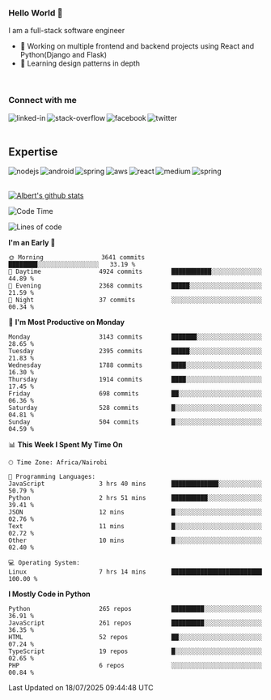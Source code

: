 

### Hello World 👋
I am a full-stack software engineer
- 🔭 Working on multiple frontend and backend projects using React and Python(Django and Flask)
- 🌱 Learning design patterns in depth

<br>

### Connect with me

[<img align="left" alt="linked-in" src="https://img.shields.io/badge/linkedin-%230077B5.svg?&style=for-the-badge&logo=linkedin&logoColor=white" />](https://www.linkedin.com/in/albert-byrone/)

<!-- [<img align="left" alt="medium" src="https://img.shields.io/badge/medium-%2312100E.svg?&style=for-the-badge&logo=medium&logoColor=white" />](https://56faisal.medium.com/) -->

[<img align="left" alt="stack-overflow" src="https://img.shields.io/badge/stack%20overflow-FE7A16?logo=stack-overflow&logoColor=white&style=for-the-badge" />](https://stackoverflow.com/users/11916317/albert-byrone)

[<img align="left" alt="facebook" src="https://img.shields.io/badge/facebook-%231877F2.svg?&style=for-the-badge&logo=facebook&logoColor=white" />](https://web.facebook.com/albert.byrone.1/)

[<img align="left" alt="twitter" src="https://img.shields.io/badge/twitter-%231DA1F2.svg?&style=for-the-badge&logo=twitter&logoColor=white" />](https://twitter.com/byrone_albert)

<br>

<br>

## Expertise
<img align="left" alt="nodejs" src="https://img.shields.io/badge/python%20-%2343853D.svg?&style=for-the-badge&logo=node.js&logoColor=white" />
<img align="left" alt="android" src="https://img.shields.io/badge/Flask-3DDC84?logo=android&logoColor=white&style=for-the-badge" />
<img align="left" alt="spring" src="https://img.shields.io/badge/drf%20-%236DB33F.svg?&style=for-the-badge&logo=spring&logoColor=white" />
<img align="left" alt="aws" src="https://img.shields.io/badge/django%20AWS-%23232F3E?logo=amazon-aws&logoColor=white&style=for-the-badge" />
<img align="left" alt="react" src="https://img.shields.io/badge/react%20-%2320232a.svg?&style=for-the-badge&logo=react&logoColor=%2361DAFB" />
<img align="left" alt="medium" src="https://img.shields.io/badge/Angular-%23316192.svg?&style=for-the-badge&logo=postgresql&logoColor=white" />
<img align="left" alt="spring" src="https://img.shields.io/badge/Javascript%20-%236DB33F.svg?&style=for-the-badge&logo=spring&logoColor=white" />
<br>
<br>


[![Albert's github stats](https://github-readme-stats.vercel.app/api?username=Albert-Byrone&count_private=true&show_icons=true&theme=radical&hide_rank=false)](https://github.com/anuraghazra/github-readme-stats)

<!-- [![Top Langs](https://github-readme-stats.vercel.app/api/top-langs/?username=Albert-Byrone&layout=compact)](https://github.com/anuraghazra/github-readme-stats) -->

<!--
**Albert-Byrone/Albert-Byrone** is a ✨ _special_ ✨ repository because its `README.md` (this file) appears on your GitHub profile.

Here are some ideas to get you started:

- 🔭 I’m currently working on ...
- 🌱 I’m currently learning ...
- 👯 I’m looking to collaborate on ...
- 🤔 I’m looking for help with ...
- 💬 Ask me about ...
- 📫 How to reach me: ...
- 😄 Pronouns: ...
- ⚡ Fun fact: ...
-->


<!--START_SECTION:waka-->
![Code Time](http://img.shields.io/badge/Code%20Time-1%2C978%20hrs%2054%20mins-blue)

![Lines of code](https://img.shields.io/badge/From%20Hello%20World%20I%27ve%20Written-82.0%20million%20lines%20of%20code-blue)

**I'm an Early 🐤** 

```text
🌞 Morning                3641 commits        ████████░░░░░░░░░░░░░░░░░   33.19 % 
🌆 Daytime                4924 commits        ███████████░░░░░░░░░░░░░░   44.89 % 
🌃 Evening                2368 commits        █████░░░░░░░░░░░░░░░░░░░░   21.59 % 
🌙 Night                  37 commits          ░░░░░░░░░░░░░░░░░░░░░░░░░   00.34 % 
```
📅 **I'm Most Productive on Monday** 

```text
Monday                   3143 commits        ███████░░░░░░░░░░░░░░░░░░   28.65 % 
Tuesday                  2395 commits        █████░░░░░░░░░░░░░░░░░░░░   21.83 % 
Wednesday                1788 commits        ████░░░░░░░░░░░░░░░░░░░░░   16.30 % 
Thursday                 1914 commits        ████░░░░░░░░░░░░░░░░░░░░░   17.45 % 
Friday                   698 commits         ██░░░░░░░░░░░░░░░░░░░░░░░   06.36 % 
Saturday                 528 commits         █░░░░░░░░░░░░░░░░░░░░░░░░   04.81 % 
Sunday                   504 commits         █░░░░░░░░░░░░░░░░░░░░░░░░   04.59 % 
```


📊 **This Week I Spent My Time On** 

```text
🕑︎ Time Zone: Africa/Nairobi

💬 Programming Languages: 
JavaScript               3 hrs 40 mins       █████████████░░░░░░░░░░░░   50.79 % 
Python                   2 hrs 51 mins       ██████████░░░░░░░░░░░░░░░   39.41 % 
JSON                     12 mins             █░░░░░░░░░░░░░░░░░░░░░░░░   02.76 % 
Text                     11 mins             █░░░░░░░░░░░░░░░░░░░░░░░░   02.72 % 
Other                    10 mins             █░░░░░░░░░░░░░░░░░░░░░░░░   02.40 % 

💻 Operating System: 
Linux                    7 hrs 14 mins       █████████████████████████   100.00 % 
```

**I Mostly Code in Python** 

```text
Python                   265 repos           █████████░░░░░░░░░░░░░░░░   36.91 % 
JavaScript               261 repos           █████████░░░░░░░░░░░░░░░░   36.35 % 
HTML                     52 repos            ██░░░░░░░░░░░░░░░░░░░░░░░   07.24 % 
TypeScript               19 repos            █░░░░░░░░░░░░░░░░░░░░░░░░   02.65 % 
PHP                      6 repos             ░░░░░░░░░░░░░░░░░░░░░░░░░   00.84 % 
```




 Last Updated on 18/07/2025 09:44:48 UTC
<!--END_SECTION:waka-->
